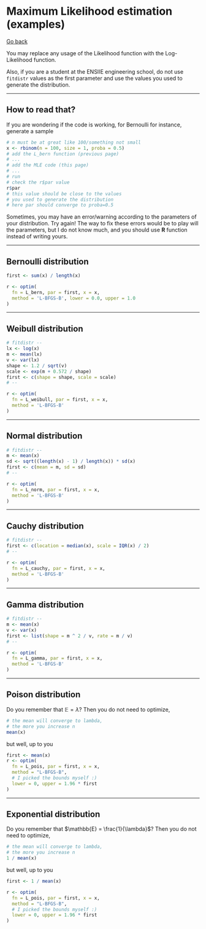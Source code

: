 # Maximum Likelihood estimation (examples)

[Go back](../index.md#estimators-and-likelihood)

You may replace any usage of the Likelihood function with the Log-Likelihood function.

Also, if you are a student at the ENSIIE engineering school, do not use ``fitdistr`` values as the first parameter and use the values you used to generate the distribution.

<hr class="sr">

## How to read that?

If you are wondering if the code is working, for Bernoulli for instance, generate a sample

```r
# n must be at great like 100/something not small
x <- rbinom(n = 100, size = 1, proba = 0.5)
# add the L_bern function (previous page)
# ...
# add the MLE code (this page)
# ...
# run
# check the r$par value
r$par
# this value should be close to the values
# you used to generate the distribution
# here par should converge to proba=0.5
```

Sometimes, you may have an error/warning according to the parameters of your distribution. Try again! The way to fix these errors would be to play will the parameters, but I do not know much, and you should use **R** function instead of writing yours.

<hr class="sl">

## Bernoulli distribution

```r
first <- sum(x) / length(x)

r <- optim(
  fn = L_bern, par = first, x = x,
  method = 'L-BFGS-B', lower = 0.0, upper = 1.0
)
```

<hr class="sr">

## Weibull distribution

```r
# fitdistr --
lx <- log(x)
m <- mean(lx)
v <- var(lx)
shape <- 1.2 / sqrt(v)
scale <- exp(m + 0.572 / shape)
first <- c(shape = shape, scale = scale)
# --

r <- optim(
  fn = L_weibull, par = first, x = x,
  method = 'L-BFGS-B'
)
```

<hr class="sl">

## Normal distribution

```r
# fitdistr --
m <- mean(x)
sd <- sqrt((length(x) - 1) / length(x)) * sd(x)
first <- c(mean = m, sd = sd)
# --

r <- optim(
  fn = L_norm, par = first, x = x,
  method = 'L-BFGS-B'
)
```

<hr class="sr">

## Cauchy distribution

```r
# fitdistr --
first <- c(location = median(x), scale = IQR(x) / 2)
# --

r <- optim(
  fn = L_cauchy, par = first, x = x,
  method = 'L-BFGS-B'
)
```

<hr class="sr">

## Gamma distribution

```r
# fitdistr --
m <- mean(x)
v <- var(x)
first <- list(shape = m ^ 2 / v, rate = m / v)
# --

r <- optim(
  fn = L_gamma, par = first, x = x,
  method = 'L-BFGS-B'
)
```

<hr class="sr">

## Poison distribution

Do you remember that $\mathbb{E} = \lambda$? Then you do not need to optimize,

```r
# the mean will converge to lambda,
# the more you increase n
mean(x)
```

but well, up to you

```r
first <- mean(x)
r <- optim(
  fn = L_pois, par = first, x = x,
  method = "L-BFGS-B",
  # I picked the bounds myself :)
  lower = 0, upper = 1.96 * first
)
```

<hr class="sr">

## Exponential distribution

Do you remember that $\mathbb{E} = \frac{1}{\lambda}$? Then you do not need to optimize,

```r
# the mean will converge to lambda,
# the more you increase n
1 / mean(x)
```

but well, up to you

```r
first <- 1 / mean(x)

r <- optim(
  fn = L_pois, par = first, x = x,
  method = "L-BFGS-B",
  # I picked the bounds myself :)
  lower = 0, upper = 1.96 * first
)
```
